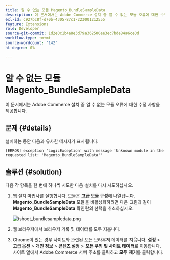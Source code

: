 ```yaml
---
title: 알 수 없는 모듈 Magento_BundleSampleData
description: 이 문서에서는 Adobe Commerce 설치 중 알 수 없는 모듈 오류에 대한 수정 사항을 제공합니다.
exl-id: c927bc8f-d70b-4305-87c1-223001212555
feature: Extensions
role: Developer
source-git-commit: 1d2e0c1b4a8e3d79a362500ee3ec7bde84a6ce0d
workflow-type: tm+mt
source-wordcount: '142'
ht-degree: 0%

---
```


# 알 수 없는 모듈 Magento_BundleSampleData

이 문서에서는 Adobe Commerce 설치 중 알 수 없는 모듈 오류에 대한 수정 사항을 제공합니다.

## 문제 {#details}

설치하는 동안 다음과 유사한 메시지가 표시됩니다.

```text
[ERROR] exception 'LogicException' with message 'Unknown module in the requested list: 'Magento_BundleSampleData''
```

## 솔루션 {#solution}

다음 각 항목을 한 번에 하나씩 시도한 다음 설치를 다시 시도하십시오.

1. 웹 설치 마법사를 실행합니다. 모듈은 **고급 모듈 구성**&#x200B;에 나열됩니다. **Magento\_BundleSampleData** 모듈을 비활성화하려면 다음 그림과 같이 **Magento\_BundleSampleData** 확인란의 선택을 취소하십시오.

   ![tshoot_bundlesampledata.png](assets/tshoot_bundlesampledata.png)

1. 웹 브라우저에서 브라우저 기록 및 데이터를 모두 지웁니다.
1. Chrome이 있는 경우 사이트와 관련된 모든 브라우저 데이터를 지웁니다.  **설정** > **고급 옵션** > **개인 정보** > **콘텐츠 설정** > **모든 쿠키 및 사이트 데이터**&#x200B;로 이동합니다. 사이트 열에서 Adobe Commerce 서버 주소를 클릭하고 **모두 제거**&#x200B;를 클릭합니다.
